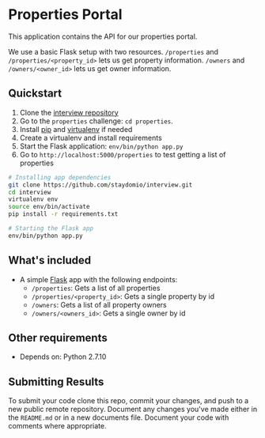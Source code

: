 # Properties Portal
This application contains the API for our properties portal.

We use a basic Flask setup with two resources.
`/properties` and `/properties/<property_id>` lets us get property information.
`/owners` and `/owners/<owner_id>` lets us get owner information.


## Quickstart
1. Clone the [interview repository](https://github.com/staydomio/interview)
2. Go to the `properties` challenge: `cd properties`.
3. Install [pip](https://pip.pypa.io/en/stable/installing/) and [virtualenv](https://virtualenv.pypa.io/en/stable/installation/) if needed
4. Create a virtualenv and install requirements
5. Start the Flask application: `env/bin/python app.py`
6. Go to `http://localhost:5000/properties` to test getting a list of properties

```bash
# Installing app dependencies
git clone https://github.com/staydomio/interview.git
cd interview
virtualenv env
source env/bin/activate
pip install -r requirements.txt
```
```bash
# Starting the Flask app
env/bin/python app.py
```

## What's included
* A simple [Flask](http://flask.pocoo.org/) app with the following endpoints:
  * `/properties`: Gets a list of all properties
  * `/properties/<property_id>`: Gets a single property by id
  * `/owners`: Gets a list of all property owners
  * `/owners/<owners_id>`: Gets a single owner by id


## Other requirements
* Depends on: Python 2.7.10


## Submitting Results
To submit your code clone this repo, commit your changes, and push to a new public remote repository.
Document any changes you've made either in the `README.md` or in a new documents file.
Document your code with comments where appropriate.
